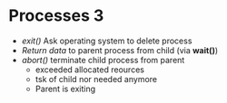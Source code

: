 # Processes 3
- *exit()* Ask operating system to delete process
- *Return data* to parent process from child (via **wait()**)
- *abort()* terminate child process from parent
	- exceeded allocated reources
	- tsk of child nor needed anymore
	- Parent is exiting